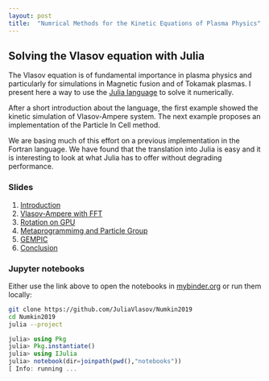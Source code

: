 ```yaml
---
layout: post
title:  "Numrical Methods for the Kinetic Equations of Plasma Physics"
---
```


## Solving the Vlasov equation with Julia

The Vlasov equation is of fundamental importance in plasma physics
and particularly for simulations in Magnetic fusion and of Tokamak
plasmas. I present here a way to use the [Julia
language](https://julialang.org) to solve it numerically.

After a short introduction about the language, the first example
showed the kinetic simulation of Vlasov-Ampere system. The next
example proposes an implementation of the Particle In Cell method.

We are basing much of this effort on a previous implementation in
the Fortran language. We have found that the translation into Julia
is easy and it is interesting to look at what Julia has to offer
without degrading performance.

### Slides

1. [Introduction](/01/build/index.html) 
2. [Vlasov-Ampere with FFT](/02/build/index.html) 
3. [Rotation on GPU](/03/build/index.html) 
4. [Metaprogrammimg and Particle Group](/04/build/index.html) 
5. [GEMPIC](/05/build/index.html) 
6. [Conclusion](/06/build/index.html) 

### Jupyter notebooks

Either use the link above to open the notebooks in
[mybinder.org](https://mybinder.org/v2/gh/juliavlasov/Numkin2019/master?filepath=notebooks) or
run them locally:

```bash
git clone https://github.com/JuliaVlasov/Numkin2019
cd Numkin2019
julia --project
```

```julia
julia> using Pkg
julia> Pkg.instantiate()
julia> using IJulia
julia> notebook(dir=joinpath(pwd(),"notebooks"))
[ Info: running ...
```

